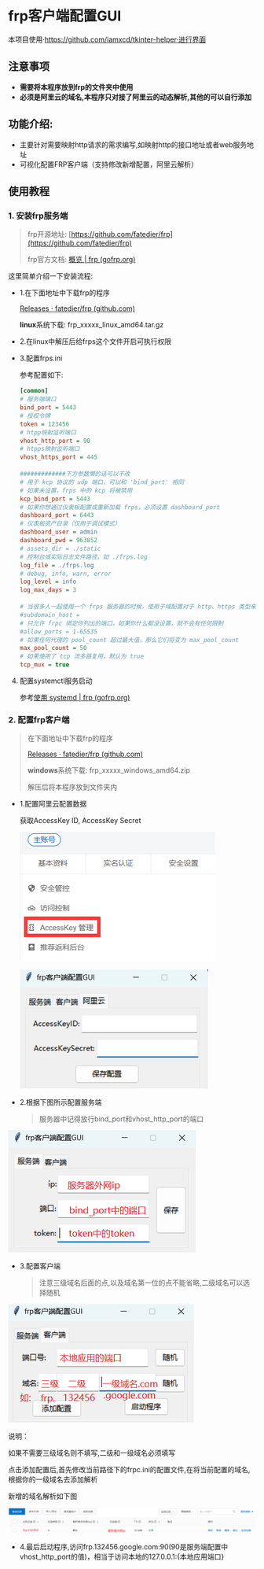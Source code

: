 # frp客户端配置GUI

本项目使用·https://github.com/iamxcd/tkinter-helper·进行界面



## 注意事项
- **需要将本程序放到frp的文件夹中使用**
- **必须是阿里云的域名,本程序只对接了阿里云的动态解析,其他的可以自行添加**

## 功能介绍:

- 主要针对需要映射http请求的需求编写,如映射http的接口地址或者web服务地址
- 可视化配置FRP客户端（支持修改新增配置，阿里云解析）


## 使用教程

### 1. 安装frp服务端

> frp开源地址: [https://github.com/fatedier/frp](https://github.com/fatedier/frp)
>
> frp官方文档: [概览 | frp (gofrp.org)](https://gofrp.org/docs/overview/)



这里简单介绍一下安装流程:

* 1.在下面地址中下载frp的程序

  [Releases · fatedier/frp (github.com)](https://github.com/fatedier/frp/releases)

  **linux**系统下载: frp_xxxxx_linux_amd64.tar.gz

* 2.在linux中解压后给frps这个文件开启可执行权限

* 3.配置frps.ini

  参考配置如下:

  ```ini
  [common]
  # 服务端端口
  bind_port = 5443
  # 授权令牌
  token = 123456
  # htpp映射监听端口
  vhost_http_port = 90
  # htpps映射监听端口
  vhost_https_port = 445
  
  #############下方参数懒的话可以不改
  # 用于 kcp 协议的 udp 端口，可以和 'bind_port' 相同
  # 如果未设置，frps 中的 kcp 将被禁用
  kcp_bind_port = 5443
  # 如果你想通过仪表板配置或重新加载 frps，必须设置 dashboard_port
  dashboard_port = 6443
  # 仪表板资产目录（仅用于调试模式）
  dashboard_user = admin
  dashboard_pwd = 963852
  # assets_dir = ./static
  # 控制台或实际日志文件路径，如 ./frps.log
  log_file = ./frps.log
  # debug, info, warn, error
  log_level = info
  log_max_days = 3
  
  # 当很多人一起使用一个 frps 服务器的时候，使用子域配置对于 http、https 类型来说很方便
  #subdomain_host = 
  # 只允许 frpc 绑定你列出的端口，如果你什么都没设置，就不会有任何限制
  #allow_ports = 1-65535
  # 如果任何代理的 pool_count 超过最大值，那么它们将变为 max_pool_count
  max_pool_count = 50
  # 如果使用了 tcp 流多路复用，默认为 true
  tcp_mux = true
  ```

4. 配置systemctl服务启动

   参考[使用 systemd | frp (gofrp.org)](https://gofrp.org/docs/setup/systemd/)

   

### 2. 配置frp客户端

> 在下面地址中下载frp的程序
>
> [Releases · fatedier/frp (github.com)](https://github.com/fatedier/frp/releases)
>
> **windows**系统下载: frp_xxxxx_windows_amd64.zip
>
> 解压后将本程序放到文件夹内

* 1.配置阿里云配置数据

  获取AccessKey ID, AccessKey Secret

  ![6](img/6.png)

  ![7](img/7.png)

* 2.根据下图所示配置服务端

  > 服务器中记得放行bind_port和vhost_http_port的端口

![3](img/3.png)

* 3.配置客户端

  > 注意三级域名后面的点,以及域名第一位的点不能省略,二级域名可以选择随机

![4](img/4.png)

说明：

如果不需要三级域名则不填写,二级和一级域名必须填写

点击添加配置后,首先修改当前路径下的frpc.ini的配置文件,在将当前配置的域名,根据你的一级域名去添加解析

新增的域名解析如下图

![image-20230727101104578](img/5.png)



* 4.最后启动程序,访问frp.132456.google.com:90(90是服务端配置中vhost_http_port的值)，相当于访问本地的127.0.0.1:{本地应用端口}


